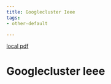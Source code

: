 ```yaml
---
title: Googlecluster Ieee
tags:
- other-default

---
```


[local pdf](../../../pdfs/googlecluster-ieee.pdf)

# Googlecluster Ieee
